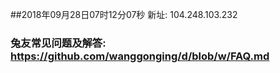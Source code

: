 ##2018年09月28日07时12分07秒 新址: 104.248.103.232
### 兔友常见问题及解答: https://github.com/wanggonging/d/blob/w/FAQ.md
